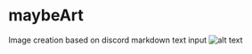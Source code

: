 # maybeArt
Image creation based on discord markdown text input
![alt text](https://raw.githubusercontent.com/Aurob/maybeArt/master/inputText.png)
